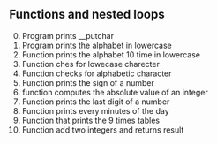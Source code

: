 ## Functions and nested loops
0. Program prints __putchar
1. Program prints the alphabet in lowercase
2. Function prints the alphabet 10 time in lowercase
3. Function ches for lowecase charecter
4. Function checks for alphabetic character
5. Function prints the sign of a number
6. function computes the absolute value of an integer
7. Function prints the last digit of a number
8. Function prints every minutes of the day
9. Function that prints the 9 times tables
10. Function add two integers and returns result
